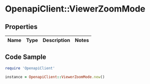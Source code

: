 # OpenapiClient::ViewerZoomMode

## Properties

Name | Type | Description | Notes
------------ | ------------- | ------------- | -------------

## Code Sample

```ruby
require 'OpenapiClient'

instance = OpenapiClient::ViewerZoomMode.new()
```


